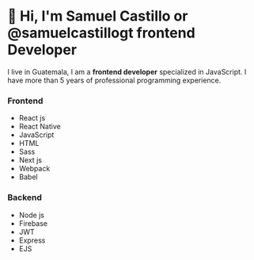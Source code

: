 # 👋 Hi, I'm Samuel Castillo or @samuelcastillogt frontend Developer
<p>I live in Guatemala, I am a <b>frontend developer</b> specialized in JavaScript. I have more than 5 years of professional programming experience.</p>
<h3>Frontend</h3>
<ul>
  <li>React js</li>
  <li>React Native</li>
  <li>JavaScript</li>
  <li>HTML</li>
  <li>Sass</li>
  <li>Next js</li>
  <li>Webpack</li>
  <li>Babel</li>
</ul>
<h3>Backend</h3>
<ul>
 <li>Node js</li>
  <li>Firebase</li>
  <li>JWT</li>
  <li>Express</li>
  <li>EJS</li>
</ul>

